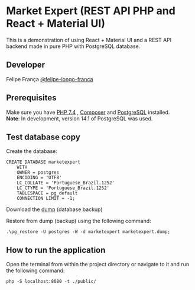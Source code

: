 # Market Expert (REST API PHP and React + Material UI)
This is a demonstration of using React + Material UI and a REST API backend made in pure PHP with PostgreSQL database.

## Developer

Felipe França [@felipe-longo-franca](https://www.linkedin.com/in/felipe-longo-franca/)

## Prerequisites
Make sure you have [PHP 7.4](https://www.php.net/downloads.php) , [Composer](https://getcomposer.org/download/) and [PostgreSQL](https://www.enterprisedb.com/downloads/postgres-postgresql-downloads) installed.\
**Note**: In development, version 14.1 of PostgreSQL was used.

## Test database copy
Create the database:
```
CREATE DATABASE marketexpert
    WITH 
    OWNER = postgres
    ENCODING = 'UTF8'
    LC_COLLATE = 'Portuguese_Brazil.1252'
    LC_CTYPE = 'Portuguese_Brazil.1252'
    TABLESPACE = pg_default
    CONNECTION LIMIT = -1;
```

Download the [dump](https://github.com/felipeflfranca/market-expert/raw/main/resources/marketexpert.dump) (database backup)


Restore from dump (backup) using the following command:
```
.\pg_restore -U postgres -W -d marketexpert marketexpert.dump;
```

## How to run the application
Open the terminal from within the project directory or navigate to it and run the following command:
```
php -S localhost:8080 -t ./public/
```
